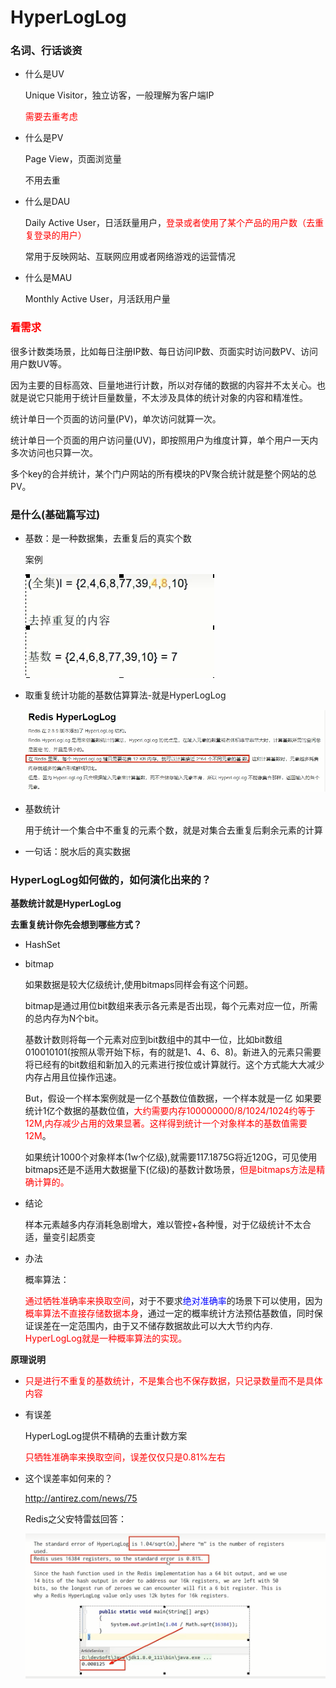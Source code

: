 # HyperLogLog

### 名词、行话谈资

- 什么是UV

  Unique Visitor，独立访客，一般理解为客户端IP

  <font color='red'>需要去重考虑</font>

- 什么是PV

  Page View，页面浏览量

  不用去重

- 什么是DAU

  Daily Active User，日活跃量用户，<font color='red'>登录或者使用了某个产品的用户数（去重复登录的用户）</font>

  常用于反映网站、互联网应用或者网络游戏的运营情况

- 什么是MAU

  Monthly Active User，月活跃用户量

### <font color='red'>看需求</font>

很多计数类场景，比如每日注册IP数、每日访问IP数、页面实时访问数PV、访问用户数UV等。

因为主要的目标高效、巨量地进行计数，所以对存储的数据的内容并不太关心。也就是说它只能用于统计巨量数量，不太涉及具体的统计对象的内容和精准性。

统计单日一个页面的访问量(PV)，单次访问就算一次。

统计单日一个页面的用户访问量(UV)，即按照用户为维度计算，单个用户一天内多次访问也只算一次。

多个key的合并统计，某个门户网站的所有模块的PV聚合统计就是整个网站的总PV。

### 是什么(基础篇写过)

- 基数：是一种数据集，去重复后的真实个数

  案例

  ![](images/3.基数统计.jpg)

- 取重复统计功能的基数估算算法-就是HyperLogLog

  ![](images/4.HyperLogLog.jpg)

- 基数统计

  用于统计一个集合中不重复的元素个数，就是对集合去重复后剩余元素的计算

- 一句话：脱水后的真实数据

### HyperLogLog如何做的，如何演化出来的？

**基数统计就是HyperLogLog**

**去重复统计你先会想到哪些方式？**

- HashSet

- bitmap

  如果数据是较大亿级统计,使用bitmaps同样会有这个问题。

  bitmap是通过用位bit数组来表示各元素是否出现，每个元素对应一位，所需的总内存为N个bit。

  基数计数则将每一个元素对应到bit数组中的其中一位，比如bit数组010010101(按照从零开始下标，有的就是1、4、6、8)。新进入的元素只需要将已经有的bit数组和新加入的元素进行按位或计算就行。这个方式能大大减少内存占用且位操作迅速。

  But，假设一个样本案例就是一亿个基数位值数据，一个样本就是一亿
  如果要统计1亿个数据的基数位值，<font color='red'>大约需要内存100000000/8/1024/1024约等于12M,内存减少占用的效果显著。这样得到统计一个对象样本的基数值需要12M</font>。

  如果统计1000个对象样本(1w个亿级),就需要117.1875G将近120G，可见使用bitmaps还是不适用大数据量下(亿级)的基数计数场景，<font color='red'>但是bitmaps方法是精确计算的。</font>

- 结论

  样本元素越多内存消耗急剧增大，难以管控+各种慢，对于亿级统计不太合适，量变引起质变

- 办法

  概率算法：

  <font color='red'>通过牺牲准确率来换取空间</font>，对于不要求<font color='blue'>绝对准确率</font>的场景下可以使用，因为<font color='red'>概率算法不直接存储数据本身</font>，通过一定的概率统计方法预估基数值，同时保证误差在一定范围内，由于又不储存数据故此可以大大节约内存.
  <font color='red'>HyperLogLog就是一种概率算法的实现。</font>

**原理说明**

- <font color='red'>只是进行不重复的基数统计，不是集合也不保存数据，只记录数量而不是具体内容</font>

- 有误差

  HyperLogLog提供不精确的去重计数方案

  <font color='red'>只牺牲准确率来换取空间，误差仅仅只是0.81%左右</font>

- 这个误差率如何来的？

  http://antirez.com/news/75

  Redis之父安特雷兹回答：

  ![](images/5.HyperLogLog误差率出处.jpg)







